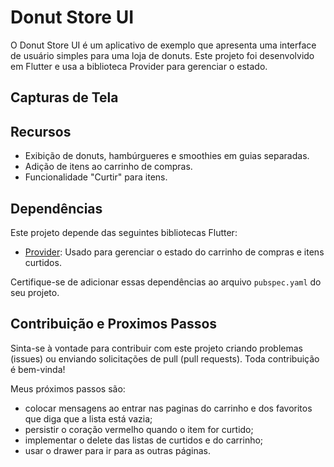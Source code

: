 # Donut Store UI

O Donut Store UI é um aplicativo de exemplo que apresenta uma interface de usuário simples para uma loja de donuts. Este projeto foi desenvolvido em Flutter e usa a biblioteca Provider para gerenciar o estado.

## Capturas de Tela
## Recursos

- Exibição de donuts, hambúrgueres e smoothies em guias separadas.
- Adição de itens ao carrinho de compras.
- Funcionalidade "Curtir" para itens.

## Dependências

Este projeto depende das seguintes bibliotecas Flutter:

- [Provider](https://pub.dev/packages/provider): Usado para gerenciar o estado do carrinho de compras e itens curtidos.

Certifique-se de adicionar essas dependências ao arquivo `pubspec.yaml` do seu projeto.

## Contribuição e Proximos Passos

Sinta-se à vontade para contribuir com este projeto criando problemas (issues) ou enviando solicitações de pull (pull requests). Toda contribuição é bem-vinda!

Meus próximos passos são: 
- colocar mensagens ao entrar nas paginas do carrinho e dos favoritos que diga que a lista está vazia;
- persistir o coração vermelho quando o item for curtido;
- implementar o delete das listas de curtidos e do carrinho;
- usar o drawer para ir para as outras páginas.
